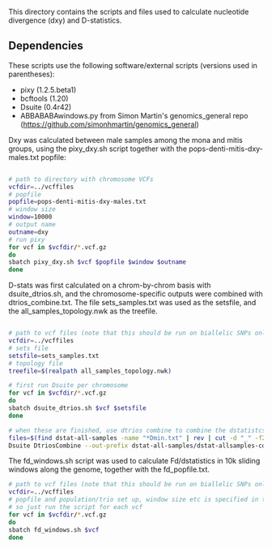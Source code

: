 This directory contains the scripts and files used to calculate nucleotide divergence (dxy) and D-statistics.

## Dependencies
These scripts use the following software/external scripts (versions used in parentheses):
- pixy (1.2.5.beta1)
- bcftools (1.20)
- Dsuite (0.4r42)
- ABBABABAwindows.py from Simon Martin's genomics_general repo (https://github.com/simonhmartin/genomics_general)

Dxy was calculated between male samples among the mona and mitis groups, using the pixy_dxy.sh script together with the pops-denti-mitis-dxy-males.txt popfile:


```bash

# path to directory with chromosome VCFs
vcfdir=../vcffiles
# popfile
popfile=pops-denti-mitis-dxy-males.txt
# window size
window=10000
# output name
outname=dxy
# run pixy
for vcf in $vcfdir/*.vcf.gz
do
sbatch pixy_dxy.sh $vcf $popfile $window $outname
done

```

D-stats was first calculated on a chrom-by-chrom basis with dsuite_dtrios.sh, and the chromosome-specific outputs were combined with dtrios_combine.txt. The file sets_samples.txt was used as the setsfile, and the all_samples_topology.nwk as the treefile.

```bash

# path to vcf files (note that this should be run on biallelic SNPs only)
vcfdir=../vcffiles
# sets file
setsfile=sets_samples.txt
# topology file
treefile=$(realpath all_samples_topology.nwk)

# first run Dsuite per chromosome
for vcf in $vcfdir/*.vcf.gz
do
sbatch dsuite_dtrios.sh $vcf $setsfile
done

# when these are finished, use dtrios combine to combine the dstatistcs from all chromosomes
files=$(find dstat-all-samples -name "*Dmin.txt" | rev | cut -d "_" -f2- | rev)
Dsuite DtriosCombine --out-prefix dstat-all-samples/dstat-allsamples-combined -t ${treefile} ${files}

```


The fd_windows.sh script was used to calculate Fd/dstatistics in 10k sliding windows along the genome, together with the fd_popfile.txt.

```bash
# path to vcf files (note that this should be run on biallelic SNPs only)
vcfdir=../vcffiles
# popfile and population/trio set up, window size etc is specified in the fd_windows.sh script,
# so just run the script for each vcf
for vcf in $vcfdir/*.vcf.gz
do
sbatch fd_windows.sh $vcf
done

```
